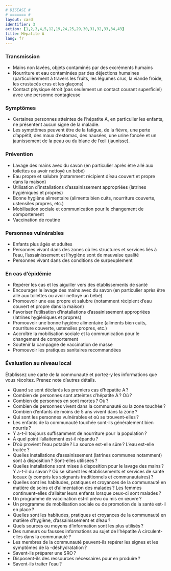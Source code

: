 ```yaml
---
# DISEASE #
# ======= #
layout: card
identifier: 3
action: [1,2,3,4,5,12,19,24,25,29,30,31,32,33,34,43]
title: Hépatite A
lang: fr
---
```


### Transmission

- Mains non lavées, objets contaminés par des excréments humains
- Nourriture et eau contaminées par des déjections humaines (particulièrement à travers les fruits, les légumes crus, la viande froide, les crustacés crus et les glaçons)
- Contact physique étroit (pas seulement un contact courant superficiel) avec une personne contagieuse

### Symptômes

- Certaines personnes atteintes de l’hépatite A, en particulier les enfants, ne présentent aucun signe de la maladie.
- Les symptômes peuvent être de la fatigue, de la fièvre, une perte d’appétit, des maux d’estomac, des nausées, une urine foncée et un jaunissement de la peau ou du blanc de l’œil (jaunisse).

### Prévention

- Lavage des mains avec du savon (en particulier après être allé aux toilettes ou avoir nettoyé un bébé)
- Eau propre et salubre (notamment récipient d’eau couvert et propre dans la maison)
-	Utilisation d’installations d’assainissement appropriées (latrines hygiéniques et propres)
- Bonne hygiène alimentaire (aliments bien cuits, nourriture couverte, ustensiles propres, etc.)
- Mobilisation sociale et communication pour le changement de comportement
-	Vaccination de routine

### Personnes vulnérables

- Enfants plus âgés et adultes
- Personnes vivant dans des zones où les structures et services liés à l’eau, l’assainissement et l’hygiène sont de mauvaise qualité
- Personnes vivant dans des conditions de surpeuplement

### En cas d’épidémie

- Repérer les cas et les aiguiller vers des établissements de santé
-	Encourager le lavage des mains avec du savon (en particulier après être allé aux toilettes ou avoir nettoyé un bébé)
-	Promouvoir une eau propre et salubre (notamment récipient d’eau couvert et propre dans la maison)
- Favoriser l’utilisation d’installations d’assainissement appropriées (latrines hygiéniques et propres)
- Promouvoir une bonne hygiène alimentaire (aliments bien cuits, nourriture couverte, ustensiles propres, etc.)
-	Accroître la mobilisation sociale et la communication pour le changement de comportement
- Soutenir la campagne de vaccination de masse
-	Promouvoir les pratiques sanitaires recommandées

### Évaluation au niveau local

Établissez une carte de la communauté et portez-y les informations que vous récoltez. Prenez note d’autres détails.

- Quand se sont déclarés les premiers cas d’hépatite A ?
-	Combien de personnes sont atteintes d’hépatite A ? Où ?
- Combien de personnes en sont mortes ? Où ?
-	Combien de personnes vivent dans la communauté ou la zone touchée ? Combien d’enfants de moins de 5 ans vivent dans la zone ?  
- Qui sont les personnes vulnérables et où se trouvent-elles ?
- Les enfants de la communauté touchée sont-ils généralement bien nourris ?
- Y a-t-il toujours suffisamment de nourriture pour la population ?
- À quel point l’allaitement est-il répandu ?
-	D’où provient l’eau potable ? La source est-elle sûre ? L’eau est-elle traitée ?
-	Quelles installations d’assainissement (latrines communes notamment) sont à disposition ? Sont-elles utilisées ?
-	Quelles installations sont mises à disposition pour le lavage des mains ? Y a-t-il du savon ?
Où se situent les établissements et services de santé locaux (y compris les soignants traditionnels et communautaires) ?
- Quelles sont les habitudes, pratiques et croyances de la communauté en matière de soins et d’alimentation des malades ? Les femmes continuent-elles d’allaiter leurs enfants lorsque ceux-ci sont malades ?
- Un programme de vaccination est-il prévu ou mis en œuvre ?
- Un programme de mobilisation sociale ou de promotion de la santé est-il en place ?
- Quelles sont les habitudes, pratiques et croyances de la communauté en matière d’hygiène, d’assainissement et d’eau ?
- Quels sources ou moyens d’information sont les plus utilisés ?
- Des rumeurs ou fausses informations au sujet de l’hépatite A circulent-elles dans la communauté ?
-	Les membres de la communauté peuvent-ils repérer les signes et les symptômes de la -déshydratation ?
-	Savent-ils préparer une SRO ?
-	Disposent-ils des ressources nécessaires pour en produire ?
-	Savent-ils traiter l’eau ?
